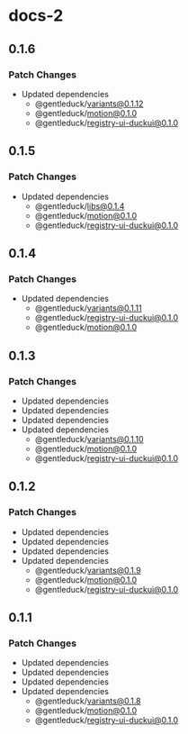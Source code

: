 # docs-2

## 0.1.6

### Patch Changes

- Updated dependencies
  - @gentleduck/variants@0.1.12
  - @gentleduck/motion@0.1.0
  - @gentleduck/registry-ui-duckui@0.1.0

## 0.1.5

### Patch Changes

- Updated dependencies
  - @gentleduck/libs@0.1.4
  - @gentleduck/motion@0.1.0
  - @gentleduck/registry-ui-duckui@0.1.0

## 0.1.4

### Patch Changes

- Updated dependencies
  - @gentleduck/variants@0.1.11
  - @gentleduck/registry-ui-duckui@0.1.0
  - @gentleduck/motion@0.1.0

## 0.1.3

### Patch Changes

- Updated dependencies
- Updated dependencies
- Updated dependencies
- Updated dependencies
  - @gentleduck/variants@0.1.10
  - @gentleduck/motion@0.1.0
  - @gentleduck/registry-ui-duckui@0.1.0

## 0.1.2

### Patch Changes

- Updated dependencies
- Updated dependencies
- Updated dependencies
- Updated dependencies
  - @gentleduck/variants@0.1.9
  - @gentleduck/motion@0.1.0
  - @gentleduck/registry-ui-duckui@0.1.0

## 0.1.1

### Patch Changes

- Updated dependencies
- Updated dependencies
- Updated dependencies
- Updated dependencies
  - @gentleduck/variants@0.1.8
  - @gentleduck/motion@0.1.0
  - @gentleduck/registry-ui-duckui@0.1.0
